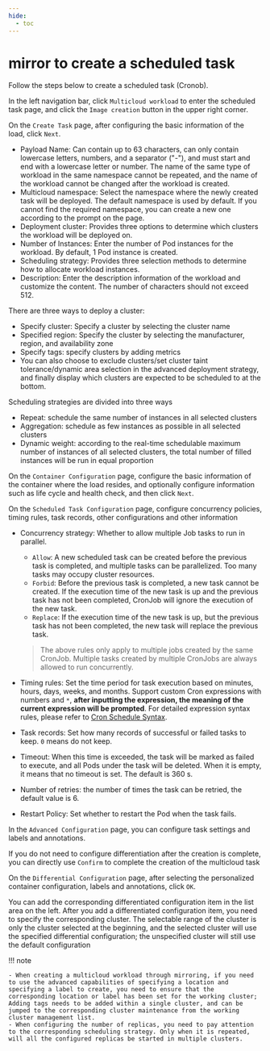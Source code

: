 ```yaml
---
hide:
  - toc
---
```


# mirror to create a scheduled task

Follow the steps below to create a scheduled task (Cronob).

In the left navigation bar, click `Multicloud workload` to enter the scheduled task page, and click the `Image creation` button in the upper right corner.

<!--screenshot-->

On the `Create Task` page, after configuring the basic information of the load, click `Next`.

<!--screenshot-->

- Payload Name: Can contain up to 63 characters, can only contain lowercase letters, numbers, and a separator ("-"), and must start and end with a lowercase letter or number. The name of the same type of workload in the same namespace cannot be repeated, and the name of the workload cannot be changed after the workload is created.
- Multicloud namespace: Select the namespace where the newly created task will be deployed. The default namespace is used by default. If you cannot find the required namespace, you can create a new one according to the prompt on the page.
- Deployment cluster: Provides three options to determine which clusters the workload will be deployed on.
- Number of Instances: Enter the number of Pod instances for the workload. By default, 1 Pod instance is created.
- Scheduling strategy: Provides three selection methods to determine how to allocate workload instances.
- Description: Enter the description information of the workload and customize the content. The number of characters should not exceed 512.

There are three ways to deploy a cluster:

- Specify cluster: Specify a cluster by selecting the cluster name
- Specified region: Specify the cluster by selecting the manufacturer, region, and availability zone
- Specify tags: specify clusters by adding metrics
- You can also choose to exclude clusters/set cluster taint tolerance/dynamic area selection in the advanced deployment strategy, and finally display which clusters are expected to be scheduled to at the bottom.

Scheduling strategies are divided into three ways

- Repeat: schedule the same number of instances in all selected clusters
- Aggregation: schedule as few instances as possible in all selected clusters
- Dynamic weight: according to the real-time schedulable maximum number of instances of all selected clusters, the total number of filled instances will be run in equal proportion

On the `Container Configuration` page, configure the basic information of the container where the load resides, and optionally configure information such as life cycle and health check, and then click `Next`.

<!--screenshot-->

On the `Scheduled Task Configuration` page, configure concurrency policies, timing rules, task records, other configurations and other information

<!--screenshot-->

- Concurrency strategy: Whether to allow multiple Job tasks to run in parallel.

    - `Allow`: A new scheduled task can be created before the previous task is completed, and multiple tasks can be parallelized. Too many tasks may occupy cluster resources.
    - `Forbid`: Before the previous task is completed, a new task cannot be created. If the execution time of the new task is up and the previous task has not been completed, CronJob will ignore the execution of the new task.
    - `Replace`: If the execution time of the new task is up, but the previous task has not been completed, the new task will replace the previous task.

  > The above rules only apply to multiple jobs created by the same CronJob. Multiple tasks created by multiple CronJobs are always allowed to run concurrently.

- Timing rules: Set the time period for task execution based on minutes, hours, days, weeks, and months. Support custom Cron expressions with numbers and `*`, **after inputting the expression, the meaning of the current expression will be prompted**. For detailed expression syntax rules, please refer to [Cron Schedule Syntax](https://kubernetes.io/docs/concepts/workloads/controllers/cron-jobs/#cron-schedule-syntax).

- Task records: Set how many records of successful or failed tasks to keep. `0` means do not keep.

- Timeout: When this time is exceeded, the task will be marked as failed to execute, and all Pods under the task will be deleted. When it is empty, it means that no timeout is set. The default is 360 s.

- Number of retries: the number of times the task can be retried, the default value is 6.

- Restart Policy: Set whether to restart the Pod when the task fails.

In the `Advanced Configuration` page, you can configure task settings and labels and annotations.

<!--screenshot-->

If you do not need to configure differentiation after the creation is complete, you can directly use `Confirm` to complete the creation of the multicloud task

On the `Differential Configuration` page, after selecting the personalized container configuration, labels and annotations, click `OK`.

<!--screenshot-->

You can add the corresponding differentiated configuration item in the list area on the left. After you add a differentiated configuration item, you need to specify the corresponding cluster.
The selectable range of the cluster is only the cluster selected at the beginning, and the selected cluster will use the specified differential configuration; the unspecified cluster will still use the default configuration

!!! note

    - When creating a multicloud workload through mirroring, if you need to use the advanced capabilities of specifying a location and specifying a label to create, you need to ensure that the corresponding location or label has been set for the working cluster;
    Adding tags needs to be added within a single cluster, and can be jumped to the corresponding cluster maintenance from the working cluster management list.
    - When configuring the number of replicas, you need to pay attention to the corresponding scheduling strategy. Only when it is repeated, will all the configured replicas be started in multiple clusters.